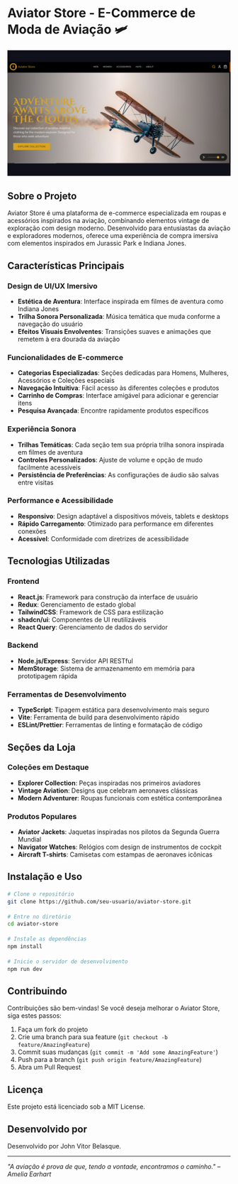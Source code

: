 # Aviator Store - E-Commerce de Moda de Aviação 🛩️

![Aviator Store](https://github.com/vitorjoaodev/E-commerce-Aviation/blob/main/menu.jpg?raw=true)

## Sobre o Projeto

Aviator Store é uma plataforma de e-commerce especializada em roupas e acessórios inspirados na aviação, combinando elementos vintage de exploração com design moderno. Desenvolvido para entusiastas da aviação e exploradores modernos, oferece uma experiência de compra imersiva com elementos inspirados em Jurassic Park e Indiana Jones.

## Características Principais

### Design de UI/UX Imersivo
- **Estética de Aventura**: Interface inspirada em filmes de aventura como Indiana Jones
- **Trilha Sonora Personalizada**: Música temática que muda conforme a navegação do usuário
- **Efeitos Visuais Envolventes**: Transições suaves e animações que remetem à era dourada da aviação

### Funcionalidades de E-commerce
- **Categorias Especializadas**: Seções dedicadas para Homens, Mulheres, Acessórios e Coleções especiais
- **Navegação Intuitiva**: Fácil acesso às diferentes coleções e produtos
- **Carrinho de Compras**: Interface amigável para adicionar e gerenciar itens
- **Pesquisa Avançada**: Encontre rapidamente produtos específicos

### Experiência Sonora
- **Trilhas Temáticas**: Cada seção tem sua própria trilha sonora inspirada em filmes de aventura
- **Controles Personalizados**: Ajuste de volume e opção de mudo facilmente acessíveis
- **Persistência de Preferências**: As configurações de áudio são salvas entre visitas

### Performance e Acessibilidade
- **Responsivo**: Design adaptável a dispositivos móveis, tablets e desktops
- **Rápido Carregamento**: Otimizado para performance em diferentes conexões
- **Acessível**: Conformidade com diretrizes de acessibilidade

## Tecnologias Utilizadas

### Frontend
- **React.js**: Framework para construção da interface de usuário
- **Redux**: Gerenciamento de estado global
- **TailwindCSS**: Framework de CSS para estilização
- **shadcn/ui**: Componentes de UI reutilizáveis 
- **React Query**: Gerenciamento de dados do servidor

### Backend
- **Node.js/Express**: Servidor API RESTful
- **MemStorage**: Sistema de armazenamento em memória para prototipagem rápida

### Ferramentas de Desenvolvimento
- **TypeScript**: Tipagem estática para desenvolvimento mais seguro
- **Vite**: Ferramenta de build para desenvolvimento rápido
- **ESLint/Prettier**: Ferramentas de linting e formatação de código

## Seções da Loja

### Coleções em Destaque
- **Explorer Collection**: Peças inspiradas nos primeiros aviadores
- **Vintage Aviation**: Designs que celebram aeronaves clássicas
- **Modern Adventurer**: Roupas funcionais com estética contemporânea

### Produtos Populares
- **Aviator Jackets**: Jaquetas inspiradas nos pilotos da Segunda Guerra Mundial
- **Navigator Watches**: Relógios com design de instrumentos de cockpit
- **Aircraft T-shirts**: Camisetas com estampas de aeronaves icônicas

## Instalação e Uso

```bash
# Clone o repositório
git clone https://github.com/seu-usuario/aviator-store.git

# Entre no diretório
cd aviator-store

# Instale as dependências
npm install

# Inicie o servidor de desenvolvimento
npm run dev
```

## Contribuindo

Contribuições são bem-vindas! Se você deseja melhorar o Aviator Store, siga estes passos:

1. Faça um fork do projeto
2. Crie uma branch para sua feature (`git checkout -b feature/AmazingFeature`)
3. Commit suas mudanças (`git commit -m 'Add some AmazingFeature'`)
4. Push para a branch (`git push origin feature/AmazingFeature`)
5. Abra um Pull Request

## Licença

Este projeto está licenciado sob a MIT License.

## Desenvolvido por

Desenvolvido por John Vitor Belasque.

---

*"A aviação é prova de que, tendo a vontade, encontramos o caminho." – Amelia Earhart*